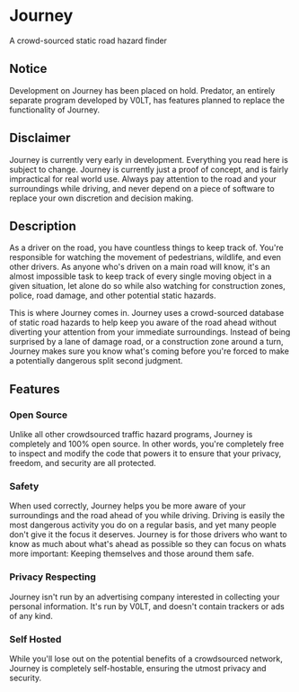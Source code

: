 # Journey

A crowd-sourced static road hazard finder


## Notice

Development on Journey has been placed on hold. Predator, an entirely separate program developed by V0LT, has features planned to replace the functionality of Journey.


## Disclaimer

Journey is currently very early in development. Everything you read here is subject to change. Journey is currently just a proof of concept, and is fairly impractical for real world use. Always pay attention to the road and your surroundings while driving, and never depend on a piece of software to replace your own discretion and decision making.


## Description

As a driver on the road, you have countless things to keep track of. You're responsible for watching the movement of pedestrians, wildlife, and even other drivers. As anyone who's driven on a main road will know, it's an almost impossible task to keep track of every single moving object in a given situation, let alone do so while also watching for construction zones, police, road damage, and other potential static hazards.

This is where Journey comes in. Journey uses a crowd-sourced database of static road hazards to help keep you aware of the road ahead without diverting your attention from your immediate surroundings. Instead of being surprised by a lane of damage road, or a construction zone around a turn, Journey makes sure you know what's coming before you're forced to make a potentially dangerous split second judgment.


## Features

### Open Source

Unlike all other crowdsourced traffic hazard programs, Journey is completely and 100% open source. In other words, you're completely free to inspect and modify the code that powers it to ensure that your privacy, freedom, and security are all protected.

### Safety

When used correctly, Journey helps you be more aware of your surroundings and the road ahead of you while driving. Driving is easily the most dangerous activity you do on a regular basis, and yet many people don't give it the focus it deserves. Journey is for those drivers who want to know as much about what's ahead as possible so they can focus on whats more important: Keeping themselves and those around them safe.

### Privacy Respecting

Journey isn't run by an advertising company interested in collecting your personal information. It's run by V0LT, and doesn't contain trackers or ads of any kind.

### Self Hosted

While you'll lose out on the potential benefits of a crowdsourced network, Journey is completely self-hostable, ensuring the utmost privacy and security.

